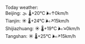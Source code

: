 Today weather:  
Beijing: 🌫  🌡️+20°C 🌬️↑0km/h  
Tianjin: ☀️ 🌡️+24°C 🌬️↗15km/h  
Shijiazhuang: ☀️ 🌡️+19°C 🌬️↘0km/h  
Tangshan: ☀️ 🌡️+25°C 🌬️↗15km/h  
